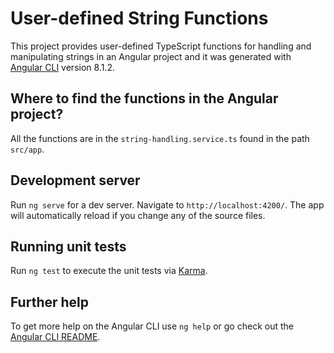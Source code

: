 # User-defined String Functions

This project provides user-defined TypeScript functions for handling and manipulating strings in an Angular project and it was generated with [Angular CLI](https://github.com/angular/angular-cli) version 8.1.2.

## Where to find the functions in the Angular project?
All the functions are in the `string-handling.service.ts` found in the path `src/app`.

## Development server

Run `ng serve` for a dev server. Navigate to `http://localhost:4200/`. The app will automatically reload if you change any of the source files.

## Running unit tests

Run `ng test` to execute the unit tests via [Karma](https://karma-runner.github.io).

## Further help

To get more help on the Angular CLI use `ng help` or go check out the [Angular CLI README](https://github.com/angular/angular-cli/blob/master/README.md).
